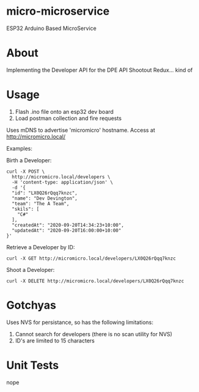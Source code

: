 # micro-microservice
ESP32 Arduino Based MicroService

# About
Implementing the Developer API for the DPE API Shootout Redux... kind of

# Usage
1. Flash .ino file onto an esp32 dev board
2. Load postman collection and fire requests

Uses mDNS to advertise 'micromicro' hostname. Access at http://micromicro.local/

Examples:

Birth a Developer:
```
curl -X POST \
  http://micromicro.local/developers \
  -H 'content-type: application/json' \
  -d '{
  "id": "LX0Q26rQqq7knzc",
  "name": "Dev Devington",
  "team": "The A Team",
  "skils": [
    "C#"
  ],
  "createdAt": "2020-09-20T14:34:23+10:00",
  "updatedAt": "2020-09-20T16:00:00+10:00"
}'
```

Retrieve a Developer by ID:
```
curl -X GET http://micromicro.local/developers/LX0Q26rQqq7knzc
```

Shoot a Developer:
```
curl -X DELETE http://micromicro.local/developers/LX0Q26rQqq7knzc
```

# Gotchyas
Uses NVS for persistance, so has the following limitations:
1. Cannot search for developers (there is no scan utility for NVS)
2. ID's are limited to 15 characters


# Unit Tests
nope
